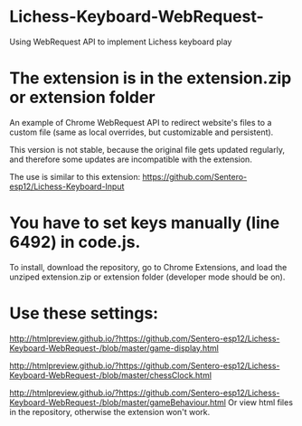# Lichess-Keyboard-WebRequest-
Using WebRequest API to implement Lichess keyboard play

# The extension is in the extension.zip or extension folder

An example of Chrome WebRequest API to redirect website's files to a custom file (same as local overrides, but customizable and persistent).

This version is not stable, because the original file gets updated regularly, and therefore some updates are incompatible with the extension.

The use is similar to this extension: 
https://github.com/Sentero-esp12/Lichess-Keyboard-Input

# You have to set keys manually (line 6492) in code.js.

To install, download the repository, go to Chrome Extensions, and load the unziped extension.zip or extension folder (developer mode should be on).

# Use these settings:

http://htmlpreview.github.io/?https://github.com/Sentero-esp12/Lichess-Keyboard-WebRequest-/blob/master/game-display.html

http://htmlpreview.github.io/?https://github.com/Sentero-esp12/Lichess-Keyboard-WebRequest-/blob/master/chessClock.html

http://htmlpreview.github.io/?https://github.com/Sentero-esp12/Lichess-Keyboard-WebRequest-/blob/master/gameBehaviour.html
Or view html files in the repository, 
otherwise the extension won't work.
